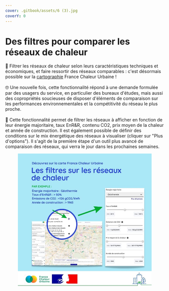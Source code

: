 ```yaml
---
cover: .gitbook/assets/6 (3).jpg
coverY: 0
---
```


# Des filtres pour comparer les réseaux de chaleur

🔎 Filtrer les réseaux de chaleur selon leurs caractéristiques techniques et économiques, et faire ressortir des réseaux comparables : c'est désormais possible sur la [cartographie](https://france-chaleur-urbaine.beta.gouv.fr/carte) France Chaleur Urbaine !\
\
🤓 Une nouvelle fois, cette fonctionnalité répond à une demande formulée par des usagers du service, en particulier des bureaux d'études, mais aussi des copropriétés soucieuses de disposer d'éléments de comparaison sur les performances environnementales et la compétitivité du réseau le plus proche.\
\
🔧 Cette fonctionnalité permet de filtrer les réseaux à afficher en fonction de leur énergie majoritaire, taux EnR\&R, contenu CO2, prix moyen de la chaleur et année de construction. Il est également possible de définir des conditions sur le mix énergétique des réseaux à visualiser (cliquer sur "Plus d'options"). Il s'agit de la première étape d'un outil plus avancé de comparaison des réseaux, qui verra le jour dans les prochaines semaines.

<figure><img src=".gitbook/assets/16 (1) (1).jpg" alt=""><figcaption></figcaption></figure>

